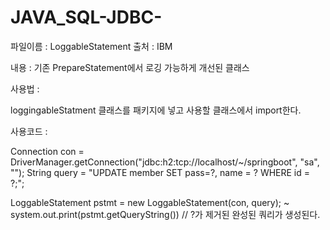 # JAVA_SQL-JDBC-
파일이름 : LoggableStatement
출처 : IBM

내용 : 기존 PrepareStatement에서 로깅 가능하게 개선된 클래스

사용법 :

loggingableStatment 클래스를 패키지에 넣고 사용할 클래스에서 import한다.

사용코드 :

Connection con = DriverManager.getConnection("jdbc:h2:tcp://localhost/~/springboot", "sa", "");
String query = "UPDATE member SET pass=?, name = ? WHERE id = ?;";

LoggableStatement pstmt = new LoggableStatement(con, query);
~
system.out.print(pstmt.getQueryString()) // ?가 제거된 완성된 쿼리가 생성된다.
